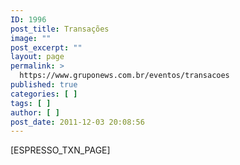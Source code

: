 ```yaml
---
ID: 1996
post_title: Transações
image: ""
post_excerpt: ""
layout: page
permalink: >
  https://www.gruponews.com.br/eventos/transacoes
published: true
categories: [ ]
tags: [ ]
author: [ ]
post_date: 2011-12-03 20:08:56
---
```

[ESPRESSO_TXN_PAGE]

&nbsp;